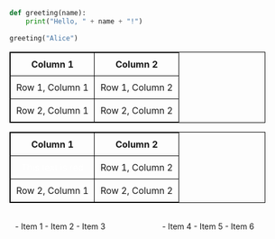 ```python
def greeting(name):
    print("Hello, " + name + "!")
    
greeting("Alice")
```
| Column 1 | Column 2 |
| -------- | -------- |
| Row 1, Column 1 | Row 1, Column 2 |
| Row 2, Column 1 | Row 2, Column 2 |

<style>
table {
  width: 90%;
  border: 1px solid black;
  border-collapse: collapse;
}

th, td {
  padding: 10px;
  text-align: center;
  border: 1px solid black;
}
</style>

| Column 1 | Column 2 |
| -------- | -------- |
| <span style="color: white;">This text is red</span> | Row 1, Column 2 |
| Row 2, Column 1 | Row 2, Column 2 |


<br>

<style>
.columns {
  display: flex;
}
.column {
  flex: 1;
  padding: 0 10px;
}
</style>

<div class="columns">
  <div class="column">
    - Item 1
    - Item 2
    - Item 3
  </div>
  <div class="column">
    - Item 4
    - Item 5
    - Item 6
  </div>
</div>
